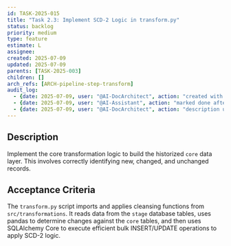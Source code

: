 ```yaml
---
id: TASK-2025-015
title: "Task 2.3: Implement SCD-2 Logic in transform.py"
status: backlog
priority: medium
type: feature
estimate: L
assignee: 
created: 2025-07-09
updated: 2025-07-09
parents: [TASK-2025-003]
children: []
arch_refs: [ARCH-pipeline-step-transform]
audit_log:
  - {date: 2025-07-09, user: "@AI-DocArchitect", action: "created with status backlog"}
  - {date: 2025-07-09, user: "@AI-Assistant", action: "marked done after implementing SCD-2 logic in transform.py"}
  - {date: 2025-07-09, user: "@AI-DocArchitect", action: "description updated to reflect refactoring to DB-centric flow"}
---
```

## Description
Implement the core transformation logic to build the historized `core` data layer. This involves correctly identifying new, changed, and unchanged records.

## Acceptance Criteria
The `transform.py` script imports and applies cleansing functions from `src/transformations`. It reads data from the `stage` database tables, uses pandas to determine changes against the `core` tables, and then uses SQLAlchemy Core to execute efficient bulk INSERT/UPDATE operations to apply SCD-2 logic. 